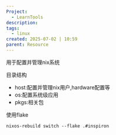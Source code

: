 ```yaml
---
Project:
  - LearnTools
description:
tags:
  - linux
created: 2025-07-02 | 10:59
parent: Resource
---
```

用于配置并管理nix系统

目录结构
- host:配置并管理nix用户,hardware配置等
- os:配置系统级应用
- pkgs:相关包

使用flake
```
nixos-rebuild switch --flake .#inspiron
```
